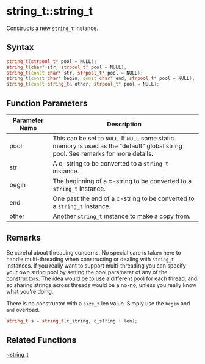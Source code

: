 
# string_t::string_t

Constructs a new `string_t` instance.

## Syntax

```cpp
string_t(strpool_t* pool = NULL);
string_t(char* str, strpool_t* pool = NULL);
string_t(const char* str, strpool_t* pool = NULL);
string_t(const char* begin, const char* end, strpool_t* pool = NULL);
string_t(const string_t& other, strpool_t* pool = NULL);
```

## Function Parameters

Parameter Name | Description
--- | ---
pool | This can be set to `NULL`. If `NULL` some static memory is used as the "default" global string pool. See remarks for more details.
str | A c-string to be converted to a `string_t` instance.
begin | The beginning of a c-string to be converted to a `string_t` instance.
end | One past the end of a c-string to be converted to a `string_t` instance.
other | Another `string_t` instance to make a copy from.

## Remarks

Be careful about threading concerns. No special care is taken here to handle multi-threading when constructing or dealing with `string_t` instances. If you really want to support multi-threading you can specify your own string pool by setting the pool parameter of any of the constructors. The idea would be to use a different pool for each thread, and so sharing strings across threads would be a no-no, unless you really know what you're doing.

There is no constructor with a `size_t` len value. Simply use the `begin` and `end` overload.

```cpp
string_t s = string_t(c_string, c_string + len);
```

## Related Functions

[~string_t](https://github.com/RandyGaul/cute_framework/blob/master/doc/string/strpool/~string_t.md)  
